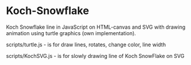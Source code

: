 # Koch-Snowflake
Koch Snowflake line in JavaScript on HTML-canvas and SVG with drawing animation using turtle graphics (own implementation).

scripts/turtle.js - is for draw lines, rotates, change color, line width

scripts/KochSVG.js - is for slowly drawing line of Koch SnowFlake on SVG
